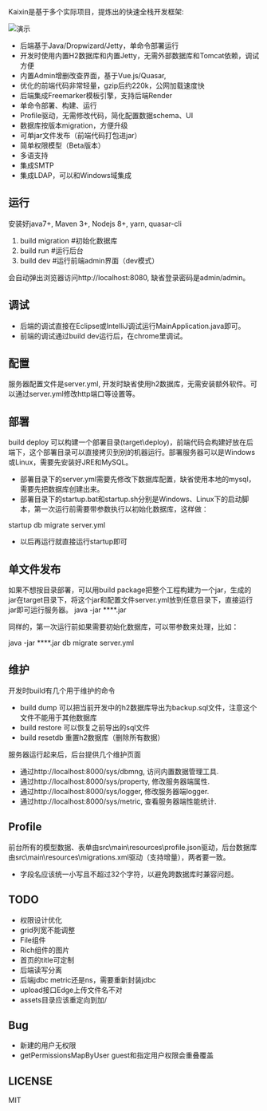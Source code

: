 ﻿Kaixin是基于多个实际项目，提炼出的快速全栈开发框架:

![演示](docs/kaixin-demo.gif)

* 后端基于Java/Dropwizard/Jetty，单命令部署运行
* 开发时使用内置H2数据库和内置Jetty，无需外部数据库和Tomcat依赖，调试方便
* 内置Admin增删改查界面，基于Vue.js/Quasar, 
* 优化的前端代码非常轻量，gzip后约220k，公网加载速度快
* 后端集成Freemarker模板引擎，支持后端Render
* 单命令部署、构建、运行
* Profile驱动，无需修改代码，简化配置数据schema、UI
* 数据库按版本migration，方便升级
* 可单jar文件发布（前端代码打包进jar）
* 简单权限模型（Beta版本）
* 多语支持
* 集成SMTP
* 集成LDAP，可以和Windows域集成

## 运行
安装好java7+, Maven 3+, Nodejs 8+, yarn, quasar-cli

1. build migration #初始化数据库
1. build run       #运行后台
1. build dev       #运行前端admin界面（dev模式）

会自动弹出浏览器访问http://localhost:8080, 缺省登录密码是admin/admin。

## 调试
* 后端的调试直接在Eclipse或IntelliJ调试运行MainApplication.java即可。
* 前端的调试通过build dev运行后，在chrome里调试。

## 配置
服务器配置文件是server.yml, 开发时缺省使用h2数据库，无需安装额外软件。可以通过server.yml修改http端口等设置等。

## 部署
build deploy 可以构建一个部署目录(target\deploy)，前端代码会构建好放在后端下，这个部署目录可以直接拷贝到别的机器运行。部署服务器可以是Windows或Linux，需要先安装好JRE和MySQL。

* 部署目录下的server.yml需要先修改下数据库配置，缺省使用本地的mysql，需要先把数据库创建出来。
* 部署目录下的startup.bat和startup.sh分别是Windows、Linux下的启动脚本，第一次运行前需要带参数执行以初始化数据库，这样做：
  
startup db migrate server.yml

* 以后再运行就直接运行startup即可

## 单文件发布
如果不想按目录部署，可以用build package把整个工程构建为一个jar，生成的jar在target目录下，将这个jar和配置文件server.yml放到任意目录下，直接运行jar即可运行服务器。
java -jar ****.jar

同样的，第一次运行前如果需要初始化数据库，可以带参数来处理，比如：

java -jar ****.jar db migrate server.yml

## 维护
开发时build有几个用于维护的命令

* build dump 可以把当前开发中的h2数据库导出为backup.sql文件，注意这个文件不能用于其他数据库
* build restore 可以恢复之前导出的sql文件
* build resetdb 重置h2数据库（删除所有数据）

服务器运行起来后，后台提供几个维护页面

* 通过http://localhost:8000/sys/dbmng, 访问内置数据管理工具.
* 通过http://localhost:8000/sys/property, 修改服务器端属性.
* 通过http://localhost:8000/sys/logger, 修改服务器端logger.
* 通过http://localhost:8000/sys/metric, 查看服务器端性能统计.

## Profile
前台所有的模型数据、表单由src\main\resources\profile.json驱动，后台数据库由src\main\resources\migrations.xml驱动（支持增量），两者要一致。

* 字段名应该统一小写且不超过32个字符，以避免跨数据库时兼容问题。

## TODO
 * 权限设计优化
 * grid列宽不能调整
 * File组件
 * Rich组件的图片
 * 首页的title可定制
 * 后端读写分离
 * 后端jdbc metric还是ns，需要重新封装jdbc
 * upload接口Edge上传文件名不对
 * assets目录应该重定向到加/

## Bug

 * 新建的用户无权限
 * getPermissionsMapByUser guest和指定用户权限会重叠覆盖

## LICENSE
MIT







